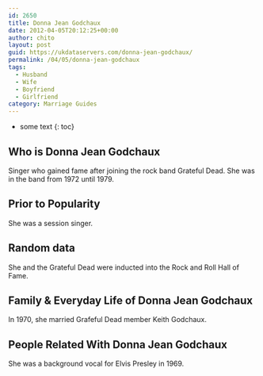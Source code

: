 ```yaml
---
id: 2650
title: Donna Jean Godchaux
date: 2012-04-05T20:12:25+00:00
author: chito
layout: post
guid: https://ukdataservers.com/donna-jean-godchaux/
permalink: /04/05/donna-jean-godchaux
tags:
  - Husband
  - Wife
  - Boyfriend
  - Girlfriend
category: Marriage Guides
---
```


* some text
{: toc}


## Who is  Donna Jean Godchaux
                  
                  
                  
Singer who gained fame after joining the rock band Grateful Dead. She was in the band from 1972 until 1979.
                  
                
                
                
## Prior to Popularity 
                  
                  
                  
She was a session singer.
                  
                
                
                
## Random data 
                  
                  
                  
She and the Grateful Dead were inducted into the Rock and Roll Hall of Fame.
                  
                
                
                
## Family & Everyday Life of Donna Jean Godchaux
                  
                  
                  
In 1970, she married Grafeful Dead member Keith Godchaux.
                  
                
                
                
## People Related With  Donna Jean Godchaux
                  
                  
                  
She was a background vocal for Elvis Presley in 1969.
                  
                
              
            
          
          
          
    
    
  
